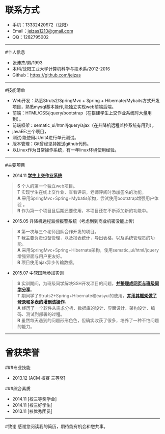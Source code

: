 # 联系方式
* 手机：13332420972（沈阳）
* Email：<jeizas1210@gmail.com>
* QQ：1262795002

---

#个人信息
* 张沛杰/男/1993
* 本科/沈阳工业大学计算机科学与技术系/2012-2016
* Github：<https://github.com/jeizas>

---

#技能清单
* Web开发：熟悉Struts2/SpringMvc + Spring + Hibernate/Mybaits方式开发项目，熟悉mysql基本操作,能独立实现web前端后端。
* 前端：HTML/CSS/jquery/bootstrap（在搭建学生上交作业系统时大量用到）。
* 前端框架：sematic_ui/html/jquery/ajax（在升降机远程监控系统有用到）。
* javaEE:三个项目，
* 测试:能使用JUnit4进行单元测试。
* 版本管理：Git曾经坚持推送github代码。
* 以Linux作为日常操作系统，有一年linux环境使用经验。

---

#主要项目
* 2014.11 [**学生上交作业系统**](https://github.com/jeizas/UploadHomework)
> **S** 个人的第一个独立web项目。      
> **T** 实现学生在线上交作业、查看评语，老师评阅时添加签名的功能。      
> **A** 采用SpringMvc+Spring+Mybatis架构，尝试使用bootstrap增强用户体验 。      
> **R** 作为第一个项目且后期还要使用，本项目还在不断添加新的功能中。    

* 2015.05 升降机远程监控报警系统（考虑到到商业机密没能上传）
> **S** 第一次与三个老师团队合作开发的项目。      
> **T** 我主要负责设备管理，以及报表统计，导出表格，以及系统管理员的功能。    
> **A** 采用SpringMvc+Spring+Hibernate架构，使用sematic_ui/html/jquery增强界面与用户更友好。     
> **R** 项目使用ajax异步传输数据。     

* 2015.07 中软国际参加实训
> **S** 实训期间，为班级同学解决SSH开发项目的问题，[**并整理成网页与班级同学分享**](https://github.com/jeizas/ERR)。     
> **T** 期间学了Struts2+Spring+Hibernate和easyui的使用，[**并用其框架做了登录和多表的增删该操作**](https://github.com/jeizas/TRAINING)。      
> **A** 经历了一个软件从需求分析、数据库的设计、界面设计、架构设计、编码、测试到部署的过程。     
> **R** 虽然每天遇到的问题形形色色，但确实收获了很多，培养了一种不怕问题的能力。      

---

# 曾获荣誉
###专业技能
* 2013.12   [ACM 校赛 三等奖]

###综合素质
* 2014.11 [校三等奖学金] 
* 2014.11 [校三好学生]
* 2013.11 [校优秀团员]

---

#致谢
感谢您阅读我的简历，期待能有机会和您共事。
